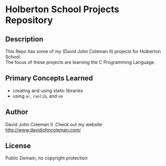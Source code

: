 # Holberton School Projects Repository

## Description

This Repo has some of my (David John Coleman II) projects for Holberton School.  
The focus of these projects are learning the C Programming Language.

## Primary Concepts Learned

* creating and using static libraries
* using ``ar``, ``ranlib``, and ``nm``

## Author

David John Coleman II.	Check out my website http://www.davidjohncoleman.com/

## License

Public Domain, no copyright protection